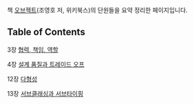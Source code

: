 책 [오브젝트](http://www.kyobobook.co.kr/product/detailViewKor.laf?ejkGb=KOR&mallGb=KOR&barcode=9791158391409&orderClick=LAG&Kc=)(조영호 저, 위키북스)의 단원들을 요약 정리한 페이지입니다.

## Table of Contents

3장 [협력, 책임, 역할](https://github.com/eastshine-high/til/blob/main/books/object/collaboration-responsibility-role.md)

4장 [설계 품질과 트레이드 오프](https://github.com/eastshine-high/til/blob/main/books/object/design-quality.md)

12장 [다형성](https://github.com/eastshine-high/til/blob/main/books/object/polymorphism.md)

13장 [서브클래싱과 서브타이핑](https://github.com/eastshine-high/til/blob/main/books/object/subclassing-subtyping.md)
